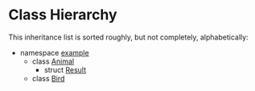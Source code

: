 # Class Hierarchy
This inheritance list is sorted roughly, but not completely, alphabetically:
* namespace [example](example.md)
  * class [Animal](example_Animal.md)
    * struct [Result](example_Animal_Result.md)
  * class [Bird](example_Bird.md)
